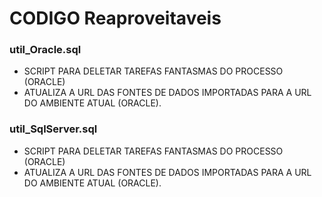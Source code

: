 # CODIGO Reaproveitaveis #

### util_Oracle.sql ###
* SCRIPT PARA DELETAR TAREFAS FANTASMAS DO PROCESSO (ORACLE)
* ATUALIZA A URL DAS FONTES DE DADOS IMPORTADAS PARA A URL DO AMBIENTE ATUAL (ORACLE).

### util_SqlServer.sql ###
* SCRIPT PARA DELETAR TAREFAS FANTASMAS DO PROCESSO (ORACLE)
* ATUALIZA A URL DAS FONTES DE DADOS IMPORTADAS PARA A URL DO AMBIENTE ATUAL (ORACLE).


